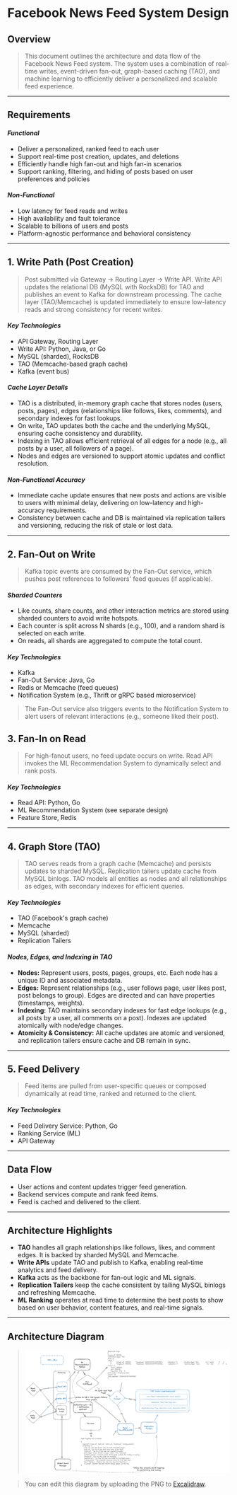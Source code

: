 # Facebook News Feed System Design

## Overview

> This document outlines the architecture and data flow of the Facebook News Feed system. The system uses a combination of real-time writes, event-driven fan-out, graph-based caching (TAO), and machine learning to efficiently deliver a personalized and scalable feed experience.

---

## Requirements

#### *Functional*
- Deliver a personalized, ranked feed to each user
- Support real-time post creation, updates, and deletions
- Efficiently handle high fan-out and high fan-in scenarios
- Support ranking, filtering, and hiding of posts based on user preferences and policies

#### *Non-Functional*
- Low latency for feed reads and writes
- High availability and fault tolerance
- Scalable to billions of users and posts
- Platform-agnostic performance and behavioral consistency

---

## 1. Write Path (Post Creation)
> Post submitted via Gateway → Routing Layer → Write API. Write API updates the relational DB (MySQL with RocksDB) for TAO and publishes an event to Kafka for downstream processing. The cache layer (TAO/Memcache) is updated immediately to ensure low-latency reads and strong consistency for recent writes.

#### *Key Technologies*
- API Gateway, Routing Layer
- Write API: Python, Java, or Go
- MySQL (sharded), RocksDB
- TAO (Memcache-based graph cache)
- Kafka (event bus)

#### *Cache Layer Details*
- TAO is a distributed, in-memory graph cache that stores nodes (users, posts, pages), edges (relationships like follows, likes, comments), and secondary indexes for fast lookups.
- On write, TAO updates both the cache and the underlying MySQL, ensuring cache consistency and durability.
- Indexing in TAO allows efficient retrieval of all edges for a node (e.g., all posts by a user, all followers of a page).
- Nodes and edges are versioned to support atomic updates and conflict resolution.

#### *Non-Functional Accuracy*
- Immediate cache update ensures that new posts and actions are visible to users with minimal delay, delivering on low-latency and high-accuracy requirements.
- Consistency between cache and DB is maintained via replication tailers and versioning, reducing the risk of stale or lost data.

---

## 2. Fan-Out on Write

> Kafka topic events are consumed by the Fan-Out service, which pushes post references to followers' feed queues (if applicable).

#### *Sharded Counters*
- Like counts, share counts, and other interaction metrics are stored using sharded counters to avoid write hotspots.
- Each counter is split across N shards (e.g., 100), and a random shard is selected on each write.
- On reads, all shards are aggregated to compute the total count.

#### *Key Technologies*
- Kafka
- Fan-Out Service: Java, Go
- Redis or Memcache (feed queues)
- Notification System (e.g., Thrift or gRPC based microservice)

> The Fan-Out service also triggers events to the Notification System to alert users of relevant interactions (e.g., someone liked their post).

## 3. Fan-In on Read
> For high-fanout users, no feed update occurs on write. Read API invokes the ML Recommendation System to dynamically select and rank posts.

#### *Key Technologies*
- Read API: Python, Go
- ML Recommendation System (see separate design)
- Feature Store, Redis

---

## 4. Graph Store (TAO)
> TAO serves reads from a graph cache (Memcache) and persists updates to sharded MySQL. Replication tailers update cache from MySQL binlogs. TAO models all entities as nodes and all relationships as edges, with secondary indexes for efficient queries.

#### *Key Technologies*
- TAO (Facebook's graph cache)
- Memcache
- MySQL (sharded)
- Replication Tailers

#### *Nodes, Edges, and Indexing in TAO*
- **Nodes:** Represent users, posts, pages, groups, etc. Each node has a unique ID and associated metadata.
- **Edges:** Represent relationships (e.g., user follows page, user likes post, post belongs to group). Edges are directed and can have properties (timestamps, weights).
- **Indexing:** TAO maintains secondary indexes for fast edge lookups (e.g., all posts by a user, all comments on a post). Indexes are updated atomically with node/edge changes.
- **Atomicity & Consistency:** All cache updates are atomic and versioned, and replication tailers ensure cache and DB remain in sync.

---

## 5. Feed Delivery
> Feed items are pulled from user-specific queues or composed dynamically at read time, ranked and returned to the client.

#### *Key Technologies*
- Feed Delivery Service: Python, Go
- Ranking Service (ML)
- API Gateway

---

## Data Flow

- User actions and content updates trigger feed generation.
- Backend services compute and rank feed items.
- Feed is cached and delivered to the client.

---

## Architecture Highlights

- **TAO** handles all graph relationships like follows, likes, and comment edges. It is backed by sharded MySQL and Memcache.
- **Write APIs** update TAO and publish to Kafka, enabling real-time analytics and feed delivery.
- **Kafka** acts as the backbone for fan-out logic and ML signals.
- **Replication Tailers** keep the cache consistent by tailing MySQL binlogs and refreshing Memcache.
- **ML Ranking** operates at read time to determine the best posts to show based on user behavior, content features, and real-time signals.

---

## Architecture Diagram

> ![Facebook News Feed](./FacebookNewsFeed.excalidraw.png)

> You can edit this diagram by uploading the PNG to [Excalidraw](https://excalidraw.com).

